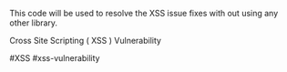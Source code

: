 This code will be used to resolve the XSS issue fixes with out using any other library.

Cross Site Scripting ( XSS ) Vulnerability 

#XSS #xss-vulnerability
